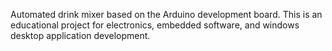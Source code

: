 Automated drink mixer based on the Arduino development board. This is an educational project for electronics, embedded software, and windows desktop application development.